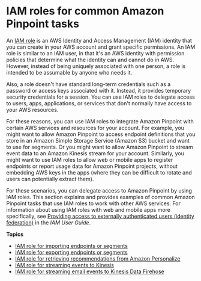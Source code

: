 # IAM roles for common Amazon Pinpoint tasks<a name="security_iam_roles-common"></a>

An [IAM role](https://docs.aws.amazon.com/IAM/latest/UserGuide/id_roles.html) is an AWS Identity and Access Management \(IAM\) identity that you can create in your AWS account and grant specific permissions\. An IAM role is similar to an IAM user, in that it's an AWS identity with permission policies that determine what the identity can and cannot do in AWS\. However, instead of being uniquely associated with one person, a role is intended to be assumable by anyone who needs it\. 

Also, a role doesn't have standard long\-term credentials such as a password or access keys associated with it\. Instead, it provides temporary security credentials for a session\. You can use IAM roles to delegate access to users, apps, applications, or services that don't normally have access to your AWS resources\.

For these reasons, you can use IAM roles to integrate Amazon Pinpoint with certain AWS services and resources for your account\. For example, you might want to allow Amazon Pinpoint to access endpoint definitions that you store in an Amazon Simple Storage Service \(Amazon S3\) bucket and want to use for segments\. Or you might want to allow Amazon Pinpoint to stream event data to an Amazon Kinesis stream for your account\. Similarly, you might want to use IAM roles to allow web or mobile apps to register endpoints or report usage data for Amazon Pinpoint projects, without embedding AWS keys in the apps \(where they can be difficult to rotate and users can potentially extract them\)\.

For these scenarios, you can delegate access to Amazon Pinpoint by using IAM roles\. This section explains and provides examples of common Amazon Pinpoint tasks that use IAM roles to work with other AWS services\. For information about using IAM roles with web and mobile apps more specifically, see [Providing access to externally authenticated users \(identity federation\)](https://docs.aws.amazon.com/IAM/latest/UserGuide/id_roles_common-scenarios_federated-users.html) in the *IAM User Guide*\.

**Topics**
+ [IAM role for importing endpoints or segments](permissions-import-segment.md)
+ [IAM role for exporting endpoints or segments](permissions-export-endpoints.md)
+ [IAM role for retrieving recommendations from Amazon Personalize](permissions-get-recommendations.md)
+ [IAM role for streaming events to Kinesis](permissions-streams.md)
+ [IAM role for streaming email events to Kinesis Data Firehose](permissions-stream-email-events-kinesis.md)